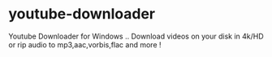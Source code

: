 # youtube-downloader
Youtube Downloader for Windows .. Download videos on your disk in 4k/HD or rip audio to mp3,aac,vorbis,flac and more !
